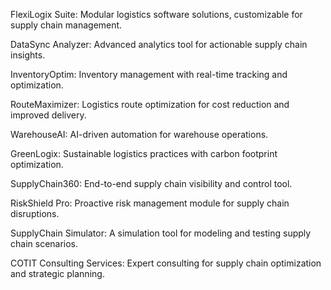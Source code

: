 FlexiLogix Suite: Modular logistics software solutions, customizable for supply chain management.

DataSync Analyzer: Advanced analytics tool for actionable supply chain insights.

InventoryOptim: Inventory management with real-time tracking and optimization.

RouteMaximizer: Logistics route optimization for cost reduction and improved delivery.

WarehouseAI: AI-driven automation for warehouse operations.

GreenLogix: Sustainable logistics practices with carbon footprint optimization.

SupplyChain360: End-to-end supply chain visibility and control tool.

RiskShield Pro: Proactive risk management module for supply chain disruptions.

SupplyChain Simulator: A simulation tool for modeling and testing supply chain scenarios.

COTIT Consulting Services: Expert consulting for supply chain optimization and strategic planning.
